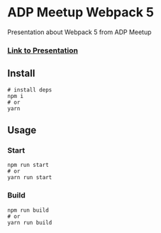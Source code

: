 # ADP Meetup Webpack 5
Presentation about Webpack 5 from ADP Meetup

### [Link to Presentation](https://sw1tchdev.github.io/meetup-webpack-presentation/)

## Install
```shell
# install deps
npm i
# or
yarn
```
## Usage
### Start
```shell
npm run start
# or
yarn run start
```
### Build
```shell
npm run build
# or
yarn run build
```
